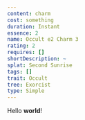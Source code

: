 ```yaml
---
content: charm
cost: something
duration: Instant
essence: 2
name: Occult e2 Charm 3
rating: 2
requires: []
shortDescription: ~
splat: Second Sunrise
tags: []
trait: Occult
tree: Exorcist
type: Simple
---
```


Hello **world**!
